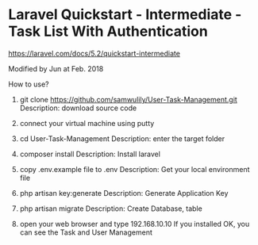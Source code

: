 # Laravel Quickstart - Intermediate - Task List With Authentication

https://laravel.com/docs/5.2/quickstart-intermediate

Modified by Jun at Feb. 2018

How to use?
1. git clone https://github.com/samwulily/User-Task-Management.git
Description: download source code

2. connect your virtual machine using putty 

3. cd User-Task-Management
Description: enter the target folder

3. composer install
Description: Install laravel

4. copy .env.example file to .env
Description: Get your local environment file 

5. php artisan key:generate
Description: Generate Application Key

6. php artisan migrate
Description: Create Database, table 

7. open your web browser and type 192.168.10.10 
If you installed OK, you can see the Task and User Management 



